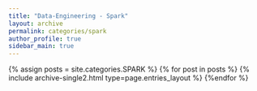 ```yaml
---
title: "Data-Engineering - Spark"
layout: archive
permalink: categories/spark
author_profile: true
sidebar_main: true
---
```



{% assign posts = site.categories.SPARK %}
{% for post in posts %} {% include archive-single2.html type=page.entries_layout %} {%endfor %}
